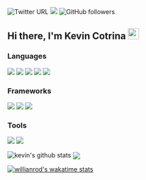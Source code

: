 ![Twitter URL](https://img.shields.io/twitter/url?label=kcotrinam_dev&style=social&url=https%3A%2F%2Ftwitter.com%2Fkcotrinam_dev)
![](https://img.shields.io/static/v1?label=kevincotrina&message=LinkedIn&color=blue)
![GitHub followers](https://img.shields.io/github/followers/kcotrinam?style=flat-square)

## Hi there, I'm Kevin Cotrina <img src="https://media.giphy.com/media/hvRJCLFzcasrR4ia7z/giphy.gif" width="25px">

### Languages
<p align="left">
<img src="https://img.shields.io/badge/html5%20-%23E34F26.svg?&style=for-the-badge&logo=html5&logoColor=white"/>
<img src="https://img.shields.io/badge/css3%20-%231572B6.svg?&style=for-the-badge&logo=css3&logoColor=white"/>
<img src="https://img.shields.io/badge/javascript%20-%23323330.svg?&style=for-the-badge&logo=javascript&logoColor=%23F7DF1E"/>
<img src="https://img.shields.io/badge/ruby-%23CC342D.svg?&style=for-the-badge&logo=ruby&logoColor=white"/>
<img src ="https://img.shields.io/badge/postgres-%23316192.svg?&style=for-the-badge&logo=postgresql&logoColor=white"/>
<p>

### Frameworks
<p align="left">
<img src="https://img.shields.io/badge/bootstrap%20-%23563D7C.svg?&style=for-the-badge&logo=bootstrap&logoColor=white"/>
<img src="https://img.shields.io/badge/SASS%20-hotpink.svg?&style=for-the-badge&logo=SASS&logoColor=white"/>
<img src="https://img.shields.io/badge/rails%20-%23CC0000.svg?&style=for-the-badge&logo=ruby-on-rails&logoColor=white"/>
<p>

### Tools
<p align="left">
<img src="https://img.shields.io/badge/git%20-%23F05033.svg?&style=for-the-badge&logo=git&logoColor=white"/>
<img src="https://img.shields.io/badge/github%20-%23121011.svg?&style=for-the-badge&logo=github&logoColor=white"/>
<p>





![kevin's github stats](https://github-readme-stats.vercel.app/api?username=kcotrinam&show_icons=true&theme=jolly)
<img align="center" src="https://github-readme-stats.vercel.app/api/top-langs/?username=kcotrinam&layout=compact&theme=jolly" />

[![willianrod's wakatime stats](https://github-readme-stats.vercel.app/api/wakatime?username=kcotrinam)](https://github.com/kcotrinam/github-readme-stats)

